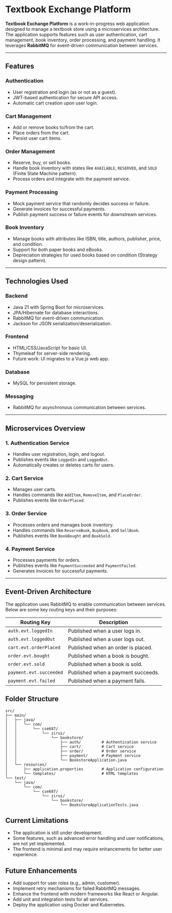 # Textbook Exchange Platform

**Textbook Exchange Platform** is a work-in-progress web application designed to manage a textbook store using a microservices architecture. The application supports features such as user authentication, cart management, book inventory, order processing, and payment handling. It leverages **RabbitMQ** for event-driven communication between services.

---

## Features

### Authentication
- User registration and login (as or not as a guest).
- JWT-based authentication for secure API access.
- Automatic cart creation upon user login.

### Cart Management
- Add or remove books to/from the cart.
- Place orders from the cart.
- Persist user cart items.

### Order Management
- Reserve, buy, or sell books.
- Handle book inventory with states like `AVAILABLE`, `RESERVED`, and `SOLD` (Finite State Machine pattern).
- Process orders and integrate with the payment service.

### Payment Processing
- Mock payment service that randomly decides success or failure.
- Generate invoices for successful payments.
- Publish payment success or failure events for downstream services.

### Book Inventory
- Manage books with attributes like ISBN, title, authors, publisher, price, and condition.
- Support for both paper books and eBooks.
- Depreciation strategies for used books based on condition (Strategy design pattern).

---

## Technologies Used

### Backend
- Java 21 with Spring Boot for microservices.
- JPA/Hibernate for database interactions.
- RabbitMQ for event-driven communication.
- Jackson for JSON serialization/deserialization.

### Frontend
- HTML/CSS/JavaScript for basic UI.
- Thymeleaf for server-side rendering.
- Future work: UI migrates to a Vue.js web app.

### Database
- MySQL for persistent storage.

### Messaging
- RabbitMQ for asynchronous communication between services.

---

## Microservices Overview

### 1. Authentication Service
- Handles user registration, login, and logout.
- Publishes events like `LoggedIn` and `LoggedOut`.
- Automatically creates or deletes carts for users.

### 2. Cart Service
- Manages user carts.
- Handles commands like `AddItem`, `RemoveItem`, and `PlaceOrder`.
- Publishes events like `OrderPlaced`.

### 3. Order Service
- Processes orders and manages book inventory.
- Handles commands like `ReserveBook`, `BuyBook`, and `SellBook`.
- Publishes events like `BookBought` and `BookSold`.

### 4. Payment Service
- Processes payments for orders.
- Publishes events like `PaymentSucceeded` and `PaymentFailed`.
- Generates invoices for successful payments.

---

## Event-Driven Architecture

The application uses RabbitMQ to enable communication between services. Below are some key routing keys and their purposes:

| Routing Key             | Description                          |
|-------------------------|--------------------------------------|
| `auth.evt.loggedIn`     | Published when a user logs in.       |
| `auth.evt.loggedOut`    | Published when a user logs out.      |
| `cart.evt.orderPlaced`  | Published when an order is placed.   |
| `order.evt.bought`      | Published when a book is bought.     |
| `order.evt.sold`        | Published when a book is sold.       |
| `payment.evt.succeeded` | Published when a payment succeeds.   |
| `payment.evt.failed`    | Published when a payment fails.      |


## Folder Structure
```
src/
├── main/
│   ├── java/
│   │   └── com/
│   │       └── cse687/
│   │           └── zirui/
│   │               └── bookstore/
│   │                   ├── auth/         # Authentication service
│   │                   ├── cart/         # Cart service
│   │                   ├── order/        # Order service
│   │                   ├── payment/      # Payment service
│   │                   └── BookstoreApplication.java
│   └── resources/
│       ├── application.properties        # Application configuration
│       └── templates/                    # HTML templates
└── test/
    └── java/
        └── com/
            └── cse687/
                └── zirui/
                    └── bookstore/
                        └── BookstoreApplicationTests.java
```

## Current Limitations
- The application is still under development.
- Some features, such as advanced error handling and user notifications, are not yet implemented.
- The frontend is minimal and may require enhancements for better user experience.

## Future Enhancements
- Add support for user roles (e.g., admin, customer).
- Implement retry mechanisms for failed RabbitMQ messages.
- Enhance the frontend with modern frameworks like React or Angular.
- Add unit and integration tests for all services.
- Deploy the application using Docker and Kubernetes.